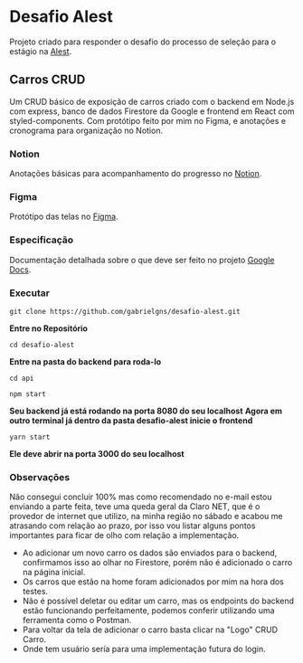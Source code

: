 # Desafio Alest

Projeto criado para responder o desafio do processo de seleção para o estágio na [Alest](https://alest.com.br/).

## Carros CRUD

Um CRUD básico de exposição de carros criado com o backend em Node.js com express, banco de dados Firestore da Google e frontend em React com styled-components.
Com protótipo feito por mim no Figma, e anotações e cronograma para organização no Notion.

### Notion

Anotações básicas para acompanhamento do progresso no [Notion](https://www.notion.so/Alest-5af67f681be84de2a71b527a70779e24).

### Figma

Protótipo das telas no [Figma](https://www.figma.com/file/WF9rijpo5Xvfargzb0hm3X/Desafio-Alest?node-id=0%3A1).

### Especificação

Documentação detalhada sobre o que deve ser feito no projeto [Google Docs](https://docs.google.com/document/d/1ff7xUfC5DO02jsUPP37aQjYt-eWSAfbb75ZeSGmzkzg/edit?ts=60469487#heading=h.ppzw0qtvnna).

### Executar

```
git clone https://github.com/gabrielgns/desafio-alest.git
```

**Entre no Repositório**

```
cd desafio-alest
```

**Entre na pasta do backend para roda-lo**

```
cd api
```

```
npm start
```

**Seu backend já está rodando na porta 8080 do seu localhost**
**Agora em outro terminal já dentro da pasta desafio-alest inicie o frontend**

```
yarn start
```

**Ele deve abrir na porta 3000 do seu localhost**

### Observações

Não consegui concluir 100% mas como recomendado no e-mail estou enviando a parte feita, teve uma queda geral da Claro NET, que é o provedor de internet que utilizo, na minha região no sábado e acabou me atrasando com relação ao prazo, por isso vou listar alguns pontos importantes para ficar de olho com relação a implementação.

- Ao adicionar um novo carro os dados são enviados para o backend, confirmamos isso ao olhar no Firestore, porém não é adicionado o carro na página inicial.
- Os carros que estão na home foram adicionados por mim na hora dos testes.
- Não é possível deletar ou editar um carro, mas os endpoints do backend estão funcionando perfeitamente, podemos conferir utilizando uma ferramenta como o Postman.
- Para voltar da tela de adicionar o carro basta clicar na "Logo" CRUD Carro.
- Onde tem usuário sería para uma implementação futura do login.
